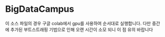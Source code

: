 # BigDataCampus

이 소스 파일의 경우 구글 colab에서 gpu를 사용하여 순서대로 실행합니다.
다만 중간에 추가된 부트스트래핑 기법으로 인해 오랜 시간이 소모 되니 이 점 유의 바랍니다
